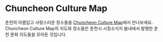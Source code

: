 # Chuncheon Culture Map

춘천의 아름답고 사랑스러운 장소들을 [Chuncheon Culture Map](https://chuncheon-culture-map.vercel.app)에서 만나보세요. <br/>
Chuncheon Culture Map의 지도와 장소들은 춘천시 시정소식지 봄내에서 발행한 춘천 문화 지도들을 모아둔 것입니다.
